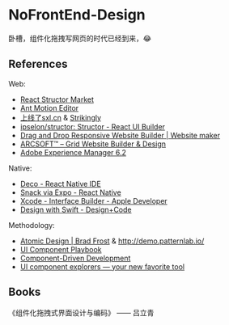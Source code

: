 # NoFrontEnd-Design

卧槽，组件化拖拽写网页的时代已经到来，:joy:

## References

Web:

- [React Structor Market](https://helmetrex.com/)
- [Ant Motion Editor](https://motion.ant.design/edit#t%3Dnav_0_0%2Ccontent_0_0%2Ccontent_2_0%2Ccontent_3_0%2Ccontent_4_0%2Cfooter_0_0)
- [上线了sxl.cn](https://www.sxl.cn/) & [Strikingly](https://www.strikingly.com/?locale=en)
- [ipselon/structor: Structor - React UI Builder](https://github.com/ipselon/structor)
- [Drag and Drop Responsive Website Builder | Website maker](https://www.simbla.com/)
- [ARCSOFT™ – Grid Website Builder & Design](https://www.arcsoft.io/)
- [Adobe Experience Manager 6.2](https://docs.adobe.com/content/docs/en/aem/6-2.html)

Native:

- [Deco - React Native IDE](https://www.decosoftware.com/)
- [Snack via Expo - React Native](https://snack.expo.io/ByJQk_Lag)
- [Xcode - Interface Builder - Apple Developer](https://developer.apple.com/xcode/interface-builder/)
- [Design with Swift - Design+Code](https://designcode.io/swift-design)

Methodology:

- [Atomic Design | Brad Frost](http://bradfrost.com/blog/post/atomic-web-design/) & http://demo.patternlab.io/
- [UI Component Playbook](https://blog.hichroma.com/ui-component-playbook-fd3022d00590#.q9vudq2h9)
- [Component-Driven Development](https://blog.hichroma.com/component-driven-development-ce1109d56c8e#.68tcwmv7p)
- [UI component explorers — your new favorite tool](https://blog.hichroma.com/the-crucial-tool-for-modern-frontend-engineers-fb849b06187a#.s7n0qslve)

## Books

《组件化拖拽式界面设计与编码》 —— 吕立青
